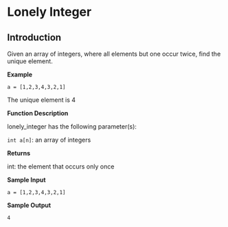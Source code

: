 # Lonely Integer

## Introduction
Given an array of integers, where all elements but one occur twice, find the unique element.

**Example**

```
a = [1,2,3,4,3,2,1]
```

The unique element is 4

**Function Description**

lonely_integer has the following parameter(s):

`int a[n]`: an array of integers

**Returns**

int: the element that occurs only once

**Sample Input**

```
a = [1,2,3,4,3,2,1]
```

**Sample Output**
```
4
```